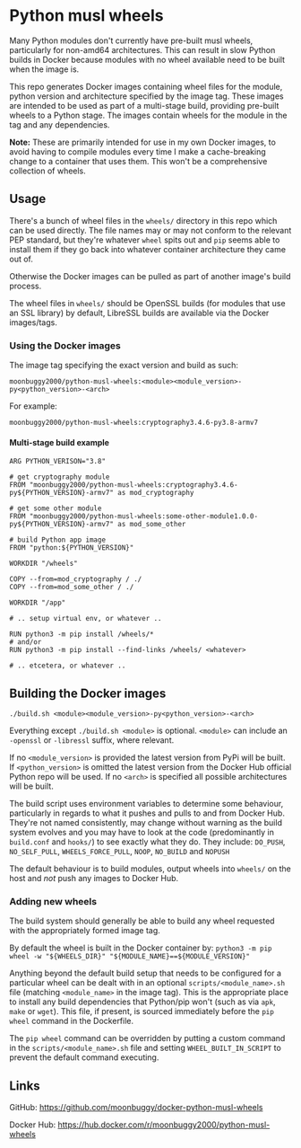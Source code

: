 # Python musl wheels
Many Python modules don't currently have pre-built musl wheels, particularly for non-amd64 architectures. This can result in slow Python builds in Docker because modules with no wheel available need to be built when the image is.

This repo generates Docker images containing wheel files for the module, python version and architecture specified by the image tag. These images are intended to be used as part of a multi-stage build, providing pre-built wheels to a Python stage. The images contain wheels for the module in the tag and any dependencies.

**Note:** These are primarily intended for use in my own Docker images, to avoid having to compile modules every time I make a cache-breaking change to a container that uses them. This won't be a comprehensive collection of wheels.

## Usage
There's a bunch of wheel files in the `wheels/` directory in this repo which can be used directly. The file names may or may not conform to the relevant PEP standard, but they're whatever `wheel` spits out and `pip` seems able to install them if they go back into whatever container architecture they came out of.

Otherwise the Docker images can be pulled as part of another image's build process.

The wheel files in `wheels/` should be OpenSSL builds (for modules that use an SSL library) by default, LibreSSL builds are available via the Docker images/tags.

### Using the Docker images
The image tag specifying the exact version and build as such:

```
moonbuggy2000/python-musl-wheels:<module><module_version>-py<python_version>-<arch>
```

For example:

```
moonbuggy2000/python-musl-wheels:cryptography3.4.6-py3.8-armv7
```

#### Multi-stage build example
```
ARG PYTHON_VERISON="3.8"

# get cryptography module
FROM "moonbuggy2000/python-musl-wheels:cryptography3.4.6-py${PYTHON_VERSION}-armv7" as mod_cryptography

# get some other module
FROM "moonbuggy2000/python-musl-wheels:some-other-module1.0.0-py${PYTHON_VERSION}-armv7" as mod_some_other

# build Python app image
FROM "python:${PYTHON_VERSION}"

WORKDIR "/wheels"

COPY --from=mod_cryptography / ./
COPY --from=mod_some_other / ./

WORKDIR "/app"

# .. setup virtual env, or whatever ..

RUN python3 -m pip install /wheels/*
# and/or
RUN python3 -m pip install --find-links /wheels/ <whatever>

# .. etcetera, or whatever ..
```

## Building the Docker images
```
./build.sh <module><module_version>-py<python_version>-<arch>
```

Everything except `./build.sh <module>` is optional. `<module>` can include an `-openssl` or `-libressl` suffix, where relevant.

If no `<module_version>` is provided the latest version from PyPi will be built. If `<python_version>` is omitted the latest version from the Docker Hub official Python repo will be used. If no `<arch>` is specified all possible architectures will be built.

The build script uses environment variables to determine some behaviour, particularly in regards to what it pushes and pulls to and from Docker Hub. They're not named consistently, may change without warning as the build system evolves and you may have to look at the code (predominantly in `build.conf` and `hooks/`) to see exactly what they do. They include: `DO_PUSH`, `NO_SELF_PULL`, `WHEELS_FORCE_PULL`, `NOOP`, `NO_BUILD` and `NOPUSH`

The default behaviour is to build modules, output wheels into `wheels/` on the host and _not_ push any images to Docker Hub.

### Adding new wheels
The build system should generally be able to build any wheel requested with the appropriately formed image tag.

By default the wheel is built in the Docker container by: `python3 -m pip wheel -w "${WHEELS_DIR}" "${MODULE_NAME}==${MODULE_VERSION}"`

Anything beyond the default build setup that needs to be configured for a particular wheel can be dealt with in an optional `scripts/<module_name>.sh` file (matching `<module_name>` in the image tag). This is the appropriate place to install any build dependencies that Python/pip won't (such as via `apk`, `make` or `wget`). This file, if present, is sourced immediately before the `pip wheel` command in the Dockerfile.

The `pip wheel` command can be overridden by putting a custom command in the `scripts/<module_name>.sh` file and setting `WHEEL_BUILT_IN_SCRIPT` to prevent the default command executing.

## Links
GitHub: <https://github.com/moonbuggy/docker-python-musl-wheels>

Docker Hub: <https://hub.docker.com/r/moonbuggy2000/python-musl-wheels>
